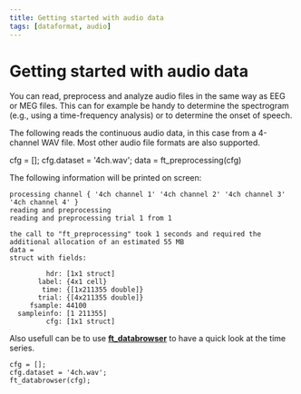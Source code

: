 ```yaml
---
title: Getting started with audio data
tags: [dataformat, audio]
---
```


# Getting started with audio data

You can read, preprocess and analyze audio files in the same way as EEG or MEG files. This can for example be handy to determine the spectrogram (e.g., using a time-frequency analysis) or to determine the onset of speech.

The following reads the continuous audio data, in this case from a 4-channel WAV file. Most other audio file formats are also supported.

  cfg = [];
  cfg.dataset = '4ch.wav';
  data = ft_preprocessing(cfg)
  
The following information will be printed on screen:
  
    processing channel { '4ch channel 1' '4ch channel 2' '4ch channel 3' '4ch channel 4' }
    reading and preprocessing
    reading and preprocessing trial 1 from 1

    the call to "ft_preprocessing" took 1 seconds and required the additional allocation of an estimated 55 MB
    data =
    struct with fields:

             hdr: [1x1 struct]
           label: {4x1 cell}
            time: {[1x211355 double]}
           trial: {[4x211355 double]}
         fsample: 44100
      sampleinfo: [1 211355]
             cfg: [1x1 struct]

Also usefull can be to use **[ft_databrowser](https://github.com/fieldtrip/fieldtrip/blob/release/ft_databrowser.m)** to have a quick look at the time series.

    cfg = [];
    cfg.dataset = '4ch.wav';
    ft_databrowser(cfg);

